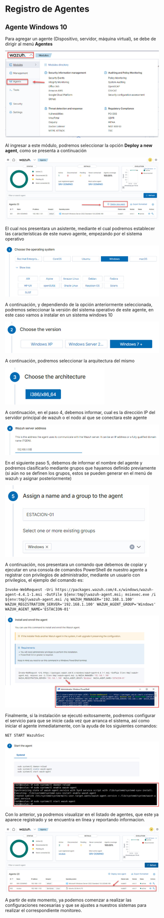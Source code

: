 # Registro de Agentes

## Agente Windows 10

Para agregar un agente (Dispositivo, servidor, máquina virtual), se debe de dirigir al menú **Agentes**

![Acceso a menú Agentes](https://github.com/hernandopena/Wazuh/blob/974cd436841b3a41840e771cb3a3393a4289ad4e/2.%20Instalacion%20Wazuh/imagenes/Menu_Agentes.jpg)

Al ingresar a este módulo, podremos seleccionar la opción **Deploy a new agent**, como se presenta a continuación

![Opción nuevo Agentes](https://github.com/hernandopena/Wazuh/blob/974cd436841b3a41840e771cb3a3393a4289ad4e/2.%20Instalacion%20Wazuh/imagenes/Opcion_nuevo_agente.jpg)

El cual nos presentara un asistente, mediante el cual podremos establecer las características de este nuevo agente, empezando por el sistema operativo

![Selección Sistema Operativo](https://github.com/hernandopena/Wazuh/blob/7f8ac032d6f7de9d09b21e56101388e88a1cb133/2.%20Instalacion%20Wazuh/imagenes/Nuevo_agente_win_1.jpg)

A continuación, y dependiendo de la opción anteriormente seleccionada, podremos seleccionar la versión del sistema operativo de este agente, en este caso vamos a instalar en un sistema windows 10

![Selección versión del Sistema Operativo](https://github.com/hernandopena/Wazuh/blob/7f8ac032d6f7de9d09b21e56101388e88a1cb133/2.%20Instalacion%20Wazuh/imagenes/Nuevo_agente_win_2.jpg)

A continuación, podremos seleccionar la arquitectura del mismo

![Selección Arquitectura del Sistema Operativo](https://github.com/hernandopena/Wazuh/blob/7f8ac032d6f7de9d09b21e56101388e88a1cb133/2.%20Instalacion%20Wazuh/imagenes/Nuevo_agente_win_3.jpg)

A continuación, en el paso 4, debemos informar, cual es la dirección IP del servidor principal de wazuh o el nodo al que se conectara este agente

![Informacion del Servidor de Wazuh](https://github.com/hernandopena/Wazuh/blob/974cd436841b3a41840e771cb3a3393a4289ad4e/2.%20Instalacion%20Wazuh/imagenes/Nuevo_agente_4.jpg)

En el siguiente paso 5, debemos de informar el nombre del agente y podremos clasificarlo mediante grupos que hayamos definido previamente (si aún no se definen los grupos, estos se pueden generar en el menú de wazuh y asignar posteriormente)

![Nombre del Agente y Grupos](https://github.com/hernandopena/Wazuh/blob/7f8ac032d6f7de9d09b21e56101388e88a1cb133/2.%20Instalacion%20Wazuh/imagenes/Nuevo_agente_win_5.jpg)

A continuación, nos presentara un comando que debemos de copiar y ejecutar en una consola de comandos PowerShell de nuestro agente a registrar con privilegios de administrador, mediante un usuario con privilegios, el ejemplo del comando es:

```
Invoke-WebRequest -Uri https://packages.wazuh.com/4.x/windows/wazuh-agent-4.4.1-1.msi -OutFile ${env:tmp}\wazuh-agent.msi; msiexec.exe /i ${env:tmp}\wazuh-agent.msi /q WAZUH_MANAGER='192.168.1.100' WAZUH_REGISTRATION_SERVER='192.168.1.100' WAZUH_AGENT_GROUP='Windows' WAZUH_AGENT_NAME='ESTACION-01'
```

![Comando para instalacion](https://github.com/hernandopena/Wazuh/blob/974cd436841b3a41840e771cb3a3393a4289ad4e/2.%20Instalacion%20Wazuh/imagenes/Nuevo_agente_win_6.jpg)

Finalmente, si la instalación se ejecutó exitosamente, podremos configurar el servicio para que se inicie cada vez que arranca el sistema, así como iniciar el agente inmediatamente, con la ayuda de los siguientes comandos:

```
NET START WazuhSvc
```

![Comando iniciar el agente y configurar su arranque automatico](https://github.com/hernandopena/Wazuh/blob/974cd436841b3a41840e771cb3a3393a4289ad4e/2.%20Instalacion%20Wazuh/imagenes/Nuevo_agente_7.jpg)

Con lo anterior, ya podremos visualizar en el listado de agentes, que este ya aparece registrado y se encuentra en línea y reportando informacion.

![Verificación de instalación del agente en la plataforma de Wazuh](https://github.com/hernandopena/Wazuh/blob/974cd436841b3a41840e771cb3a3393a4289ad4e/2.%20Instalacion%20Wazuh/imagenes/Nuevo_agente_8.jpg)



A partir de este momento, ya podemos comenzar a realizar las configuraciones necesarias y que se ajustes a nuestros sistemas para realizar el correspondiente monitoreo.